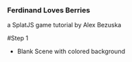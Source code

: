 ### Ferdinand Loves Berries
a SplatJS game tutorial by Alex Bezuska


#Step 1
- Blank Scene with colored background